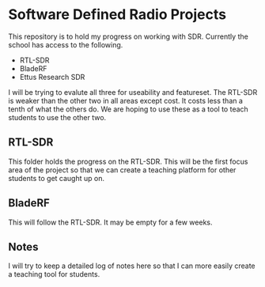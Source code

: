 # Software Defined Radio Projects

This repository is to hold my progress on working with SDR. 
Currently the school has access to the following. 

+ RTL-SDR
+ BladeRF
+ Ettus Research SDR

I will be trying to evalute all three for useability and 
featureset. The RTL-SDR is weaker than the other two in all 
areas except cost. It costs less than a tenth of what the 
others do. We are hoping to use these as a tool to teach 
students to use the other two. 

## RTL-SDR

This folder holds the progress on the RTL-SDR. This will be
the first focus area of the project so that we can create
a teaching platform for other students to get caught up on.

## BladeRF

This will follow the RTL-SDR. It may be empty for a few weeks.

## Notes

I will try to keep a detailed log of notes here so that I can
more easily create a teaching tool for students.

  
